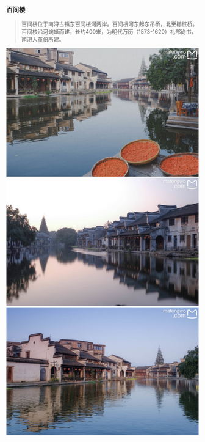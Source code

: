 ### 百间楼
>百间楼位于南浔古镇东百间楼河两岸。百间楼河东起东吊桥，北至栅桩桥。百间楼沿河蜿蜒而建，长约400米，为明代万历（1573-1620）礼部尚书，南浔人董份所建。

![](topwrite/assets/南浔区/南浔古镇/百间楼01.jpeg)
![](topwrite/assets/南浔区/南浔古镇/百间楼02.jpeg)
![](topwrite/assets/南浔区/南浔古镇/百间楼03.jpeg)